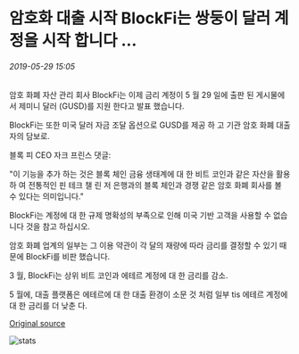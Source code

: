 # 암호화 대출 시작 BlockFi는 쌍둥이 달러 계정을 시작 합니다 ...

###### 2019-05-29 15:05

암호 화폐 자산 관리 회사 BlockFi는 이제 금리 계정이 5 월 29 일에 출판 된 게시물에서 제미니 달러 (GUSD)를 지원 한다고 발표 했습니다.

BlockFi는 또한 미국 달러 자금 조달 옵션으로 GUSD를 제공 하 고 기관 암호 화폐 대출자의 담보로.

블록 피 CEO 자크 프린스 댓글:

"이 기능을 추가 하는 것은 블록 체인 금융 생태계에 대 한 비트 코인과 같은 자산을 활용 하 여 전통적인 핀 테크 챌 린 저 은행과의 블록 체인과 경쟁 같은 암호 화폐 회사를 볼 수 있다는 의미입니다."

BlockFi는 계정에 대 한 규제 명확성의 부족으로 인해 미국 기반 고객을 사용할 수 없습니다 것을 참고 하십시오.

암호 화폐 업계의 일부는 그 이용 약관이 각 달의 재량에 따라 금리를 결정할 수 있기 때문에 BlockFi를 비판 했습니다.

3 월, BlockFi는 상위 비트 코인과 에테르 계정에 대 한 금리를 감소.

5 월에, 대출 플랫폼은 에테르에 대 한 대출 환경이 소문 것 처럼 일부 tis 에테르 계정에 대 한 금리를 더 낮춘 다.

[Original source](https://cointelegraph.com/news/crypto-lending-startup-blockfi-launches-gemini-dollar-accounts)

![stats](https://c.statcounter.com/11760860/0/a89fa40b/1/ "stats")